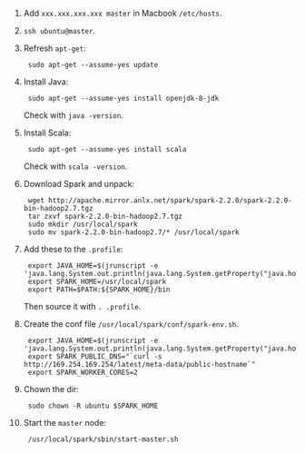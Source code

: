 1. Add `xxx.xxx.xxx.xxx master` in Macbook `/etc/hosts`.
1. `ssh ubuntu@master`.
1. Refresh `apt-get`:

        sudo apt-get --assume-yes update
1. Install Java:

        sudo apt-get --assume-yes install openjdk-8-jdk

    Check with `java -version`.
1. Install Scala:

        sudo apt-get --assume-yes install scala

    Check with `scala -version`.
1. Download Spark and unpack:

        wget http://apache.mirror.anlx.net/spark/spark-2.2.0/spark-2.2.0-bin-hadoop2.7.tgz
        tar zxvf spark-2.2.0-bin-hadoop2.7.tgz
        sudo mkdir /usr/local/spark
        sudo mv spark-2.2.0-bin-hadoop2.7/* /usr/local/spark
1. Add these to the `.profile`:

        export JAVA_HOME=$(jrunscript -e 'java.lang.System.out.println(java.lang.System.getProperty("java.home"));')
        export SPARK_HOME=/usr/local/spark
        export PATH=$PATH:${SPARK_HOME}/bin

    Then source it with `. .profile`.

1. Create the conf file `/usr/local/spark/conf/spark-env.sh`.

        export JAVA_HOME=$(jrunscript -e 'java.lang.System.out.println(java.lang.System.getProperty("java.home"));')
        export SPARK_PUBLIC_DNS="`curl -s http://169.254.169.254/latest/meta-data/public-hostname`"
        export SPARK_WORKER_CORES=2

1. Chown the dir:

        sudo chown -R ubuntu $SPARK_HOME

1. Start the `master` node:

        /usr/local/spark/sbin/start-master.sh
